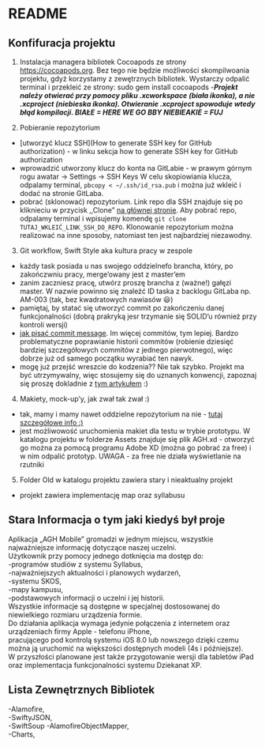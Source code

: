 # README #

## Konfifuracja projektu ##
1. Instalacja managera bibliotek Cocoapods ze strony https://cocoapods.org. Bez tego nie będzie możliwości skompilwoania projektu, gdyż korzystamy z zewętrznych bibliotek.
Wystarczy odpalić terminal i przekleić ze strony: sudo gem install cocoapods
-***Projekt należy otwierać przy pomocy pliku .xcworkspace (biała ikonka), a nie .xcproject (niebieska ikonka).
Otwieranie .xcproject spowoduje wtedy błąd kompilacji. 
BIAŁE = HERE WE GO BBY
NIEBIEAKIE = FUJ***  

2. Pobieranie repozytorium
- [utworzyć klucz SSH](How to generate SSH key for GitHub authorization) - w linku sekcja how to generate SSH key for GitHub authorization
- wprowadzić utworzony klucz do konta na GitLabie - w prawym górnym rogu awatar -> Settings -> SSH Keys 
W celu skopiowiania klucza, odpalamy terminal, `pbcopy < ~/.ssh/id_rsa.pub` i można juź wkleić i dodać na stronie GitLaba.
- pobrać (sklonować) repozytorium. Link repo dla SSH znajduje się po kliknieciu w przycisk ,,Clone” [na głównej stronie](https://gitlab.com/FilipKaminski/AGH_Mobile ). 
Aby pobrać repo, odpalamy terminal i wpisujemy komendę `git clone TUTAJ_WKLEIĆ_LINK_SSH_DO_REPO`. Klonowanie repozytorium można realizować na inne sposoby, natomiast ten jest najbardziej niezawodny.

3. Git workflow, Swift Style aka kultura pracy w zespole
- każdy task posiada u nas swojego oddzielnefo brancha, który, po zakończwniu pracy, merge’owany jest z master’em
- zanim zaczniesz pracę, utwórz proszę brancha z (ważne!) gałęzi master. W nazwie powinno się znaleźć ID taska z backlogu GitLaba np. AM-003 (tak, bez kwadratowych nawiasów 😃)
- pamiętaj, by statać się utworzyć commit po zakończeniu danej funkcjonalności (dobrą prakryką jesr trzymanie się SOLID’u również przy kontroli wersji)
- [jak pisać commit message](https://chris.beams.io/posts/git-commit/). Im więcej commitów, tym lepiej. Bardzo problematyczne poprawianie historii commitów (robienie dziesięć bardziej szczegółowych commitów z jednego pierwotnego), więc dobrze już od samego początku wyrabiać ten nawyk.
- mogę już przejść wreszcie do kodzenia?? Nie tak szybko. Projekt ma być utrzymywalny, więc stosujemy się do uznanych konwencji, zapoznaj się proszę dokladnie z [tym artykułem](https://github.com/raywenderlich/swift-style-guide?fbclid=iwar1taxqg-pzhty9d6mdowln0glvwkcduz799nnh6j33ktlr7lpyqkxmprfs) :)

4. Makiety, mock-up’y, jak zwał tak zwał :)
- tak, mamy i mamy nawet oddzielne repozytorium na nie - [tutaj szczegółowe info :)](https://www.mackn.agh.edu.pl/2019/04/10/zeplin-cos-ala-git-ale-do-makiet/)
- jest możliwowość uruchomienia makiet dla testu w trybie prototypu. W katalogu projektu w folderze Assets znajduje się plik AGH.xd - otworzyć go można za pomocą programu Adobe XD (można go pobrać za free) i w nim odpalić prototyp. UWAGA - za free nie działa wyświetlanie na rzutniki

5. Folder Old w katalogu projektu zawiera stary i nieaktualny projekt 
 - projekt zawiera implementację map oraz syllabusu

## Stara Informacja o tym jaki kiedyś był proje

Aplikacja „AGH Mobile” gromadzi w jednym miejscu, wszystkie najważniejsze informację dotyczące naszej uczelni.  
Użytkownik przy pomocy jednego dotknięcia ma dostęp do:  
-programów studiów z systemu Syllabus,  
-najważniejszych aktualności i planowych wydarzeń,  
-systemu SKOS,  
-mapy kampusu,  
-podstawowych informacji o uczelni i jej historii.  
Wszystkie informacje są dostępne w specjalnej dostosowanej do niewielkiego rozmiaru urządzenia formie.   
Do działania aplikacja wymaga jedynie połączenia z internetem oraz urządzeniach firmy Apple - telefonu iPhone,  
pracującego pod kontrolą systemu iOS 8.0 lub nowszego dzięki czemu można ją uruchomić na większości dostępnych modeli (4s i późniejsze).   
W przyszłości planowane jest także przygotowanie wersji dla tabletów iPad oraz implementacja funkcjonalności systemu Dziekanat XP.  



## Lista Zewnętrznych Bibliotek ##
-Alamofire,  
-SwiftyJSON,  
-SwiftSoup
-AlamofireObjectMapper,  
-Charts,  
